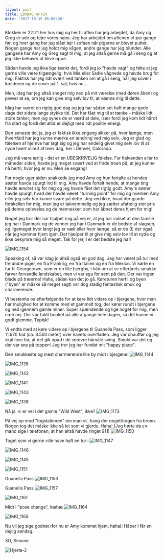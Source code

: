 ```yaml
---
layout: post
title: LØRDAG AFTEN
date: '2017-10-15 05:08:26'
---
```


Klokken er 22.21 her hos mig og her til aften har jeg arbejdet, da Amy og Greg er ude og fejre vores nabo. Jeg har arbejdet om aftenen et par gange før, og hver gang har jeg slået lejr i sofaen når pigerne er blevet puttet. Nogen gange har jeg holdt mig vågen, andre gange har jeg blundet. Alle gangene har Amy og Greg sagt til mig, at jeg altså gerne må gå i seng og at jeg ikke behøver at blive oppe. 

Sådan havde jeg ikke lige tænkt det, fordi jeg jo "havde vagt" og følte at jeg gerne ville være tilgængelig, hvis Mia eller Sadie vågnede og havde brug for mig. Faktisk har jeg lidt svært ved tanken om at gå i seng, når jeg sover i kælderen og de sover på 1. sal, hvis nu...

Men, idag har jeg altså sneget mig ned på mit værelse (med døren åben) og prøver at se, om jeg kan give mig selv lov til, at vænne mig til dette. 

Idag har været en rigtig god dag og jeg har sådan set haft mange gode dage det sidste lange stykke tid. Det har fået mig til at tænke - måske lidt store tanker, men jeg synes de er værd at dele, især fordi jeg kom lidt hårdt fra start og fordi det altid er dejligt med lidt positiv energi.

Den seneste tid, ja, jeg er faktisk ikke engang sikker på, hvor længe, men ihvertfald har jeg kunne mærke en ændring ved mig selv. Jeg er glad og følelsen af hjemve har lagt sig og jeg har endelig givet mig selv lov til at nyde hvert minut af hver dag, her i Denver, Colorado. 

Jeg må være ærlig - det er en UBESKRIVELIG følelse. For halvanden eller to måneder siden, havde jeg meget svært ved at finde troen på, at jeg kunne nå hertil, hvor jeg er nu. Men se engang!

For nogle uger siden snakkede jeg med Amy og hun fortalte at hendes søster havde spurgt ind til mig. Amy havde fortalt hende, at mange ting havde ændret sig for mig og jeg havde fået det rigtig godt. Amy's søster havde spurgt, hvad der havde været "turning point" for mig og hverken Amy eller jeg selv har kunne svare på dette. Jeg ved ikke, hvad der gjorde forskellen for mig, men jeg er taknemmelig og jeg sætter ufattelig stor pris på denne oplevelse og de mennesker, som har åbnet deres hjem for mig! 

Noget jeg tror der har hjulpet mig på vej er, at jeg har indset at den familie jeg har i Danmark og de venner jeg har i Danmark er de bedste af slagsen, og ligemeget hvor langt jeg er væk eller hvor længe, så er de (I) der også når jeg kommer hjem igen. Det hjælper til at give mig selv lov til at nyde og ikke bekymre mig så meget. Tak for jer, I er det bedste jeg har!

![IMG_1154](/content/images/2017/10/IMG_1154.JPG)

Speaking of, så var idag jo altså også en god dag. Jeg har været på tur med tre andre piger, en fra Frankrig, en fra Italien og en fra Mexico. Vi kørte en tur til Georgetown, som er en lille bjergby, i håb om at se efterårets smukke farver forvandle landskabet, men vi var sgu for sent på den. Der var ingen blade på træerne! Haha, sådan kan det jo gå. Køreturen hertil og byen ("byen" er måske så meget sagt) var dog stadig fantastisk smuk og charmerende. 

Vi bestemte os efterfølgende for at køre lidt videre op i bjergene, hvor man har mulighed for at komme med et gammelt tog, der kører rundt i bjergene og ned igennem gamle miner. Super spændende og lige noget for mig, men næh nej. Der var fuldt booket på alle afgange hele dagen, så det kunne vi godt glemme. Typisk! 

Vi endte med at køre videre op i bjergene til Guanella Pass, som ligger 11.670 fod (ca. 3.500 meter) over havets overfladen. Jeg var chauffør og jeg skal love for, at det gik opad i de snævre hårnåle sving. Smukt var det og der var sne på toppen! 
Jeg tror jeg har fundet mit "happy place".

Den smukkeste og mest charmerende lille by midt i bjergene! 
![IMG_1144](/content/images/2017/10/IMG_1144.JPG)

![IMG_1135](/content/images/2017/10/IMG_1135.JPG)

![IMG_1142](/content/images/2017/10/IMG_1142.JPG)

![IMG_1141](/content/images/2017/10/IMG_1141.JPG)

![IMG_1143](/content/images/2017/10/IMG_1143.JPG)

![IMG_1138](/content/images/2017/10/IMG_1138.JPG)

Nå ja, vi er vel i det gamle "Wild West", ikke?
![IMG_1173](/content/images/2017/10/IMG_1173.JPG)

På vej op mod "togstationen" om man vil, hang der noget/nogen fra broen.
Nogen tog det måske ikke så let som vi gjorde. Haha!
(Jeg hørte da en mand sige i telefonen, at han altså havde ringet 911)
![IMG_1150](/content/images/2017/10/IMG_1150.JPG)

Toget som vi gerne ville have haft en tur i
![IMG_1147](/content/images/2017/10/IMG_1147.JPG)

![IMG_1146](/content/images/2017/10/IMG_1146.JPG)

![IMG_1145](/content/images/2017/10/IMG_1145.JPG)

![IMG_1151](/content/images/2017/10/IMG_1151.JPG)

Guanella Pass
![IMG_1153](/content/images/2017/10/IMG_1153.JPG)

Guanella Pass
![IMG_1157](/content/images/2017/10/IMG_1157.JPG)

![IMG_1161](/content/images/2017/10/IMG_1161.JPG)

Midt i "pose change", hæhæ
![IMG_1164](/content/images/2017/10/IMG_1164.JPG)

![IMG_1165](/content/images/2017/10/IMG_1165.JPG)

Nu vil jeg sige godnat (for nu er Amy kommet hjem, haha)!
Håber I får en dejlig søndag.

XO, Simone

![Hjerte-2](/content/images/2017/10/Hjerte-2.jpg)
